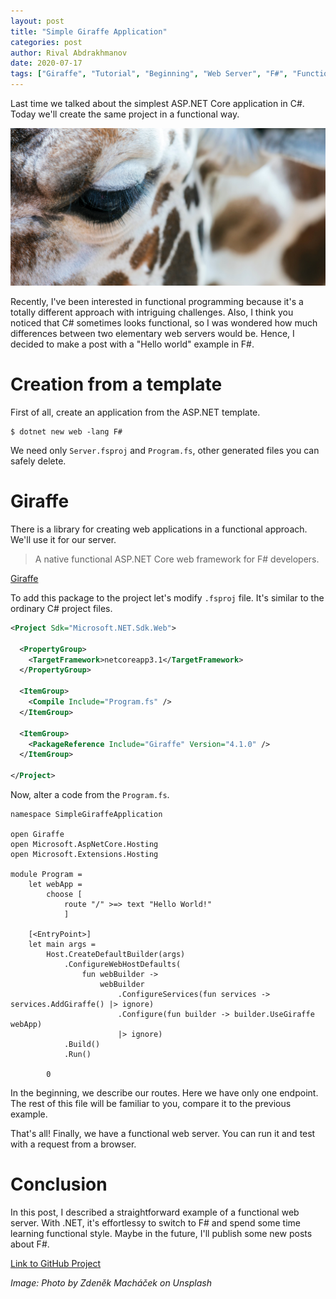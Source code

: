 ```yaml
---
layout: post
title: "Simple Giraffe Application"
categories: post
author: Rival Abdrakhmanov
date: 2020-07-17
tags: ["Giraffe", "Tutorial", "Beginning", "Web Server", "F#", "Functional Programming"]
---
```


Last time we talked about the simplest ASP.NET Core application in C#. Today we'll create the same project in a functional way.

![Title image](/images/2020-07-17-simple-giraffe-application/simple-giraffe-application-img.jpg)

Recently, I've been interested in functional programming because it's a totally different approach with intriguing challenges. Also, I think you noticed that C# sometimes looks functional, so I was wondered how much differences between two elementary web servers would be. Hence, I decided to make a post with a "Hello world" example in F#.

# Creation from a template

First of all, create an application from the ASP.NET template.

```
$ dotnet new web -lang F#
```

We need only `Server.fsproj` and `Program.fs`, other generated files you can safely delete.

# Giraffe

There is a library for creating web applications in a functional approach. We'll use it for our server.

> A native functional ASP.NET Core web framework for F# developers. 

[Giraffe](https://github.com/giraffe-fsharp/Giraffe)

To add this package to the project let's modify `.fsproj` file. It's similar to the ordinary C# project files.

```xml
<Project Sdk="Microsoft.NET.Sdk.Web">

  <PropertyGroup>
    <TargetFramework>netcoreapp3.1</TargetFramework>
  </PropertyGroup>

  <ItemGroup>
    <Compile Include="Program.fs" />
  </ItemGroup>

  <ItemGroup>
    <PackageReference Include="Giraffe" Version="4.1.0" />
  </ItemGroup>

</Project>
```

Now, alter a code from the `Program.fs`. 

```f#
namespace SimpleGiraffeApplication

open Giraffe
open Microsoft.AspNetCore.Hosting
open Microsoft.Extensions.Hosting

module Program =
    let webApp =
        choose [
            route "/" >=> text "Hello World!"
            ]

    [<EntryPoint>]
    let main args =
        Host.CreateDefaultBuilder(args)
            .ConfigureWebHostDefaults(
                fun webBuilder ->
                    webBuilder
                        .ConfigureServices(fun services -> services.AddGiraffe() |> ignore)
                        .Configure(fun builder -> builder.UseGiraffe webApp)
                        |> ignore)
            .Build()
            .Run()

        0
```

In the beginning, we describe our routes. Here we have only one endpoint. The rest of this file will be familiar to you, compare it to the previous example.

That's all! Finally, we have a functional web server. You can run it and test with a request from a browser.

# Conclusion

In this post, I described a straightforward example of a functional web server. With .NET, it's effortlessy to switch to F# and spend some time learning functional style. Maybe in the future, I'll publish some new posts about F#.

[Link to GitHub Project](https://github.com/rafaelldi/SimpleGiraffeApplication)

*Image: Photo by Zdeněk Macháček on Unsplash*
